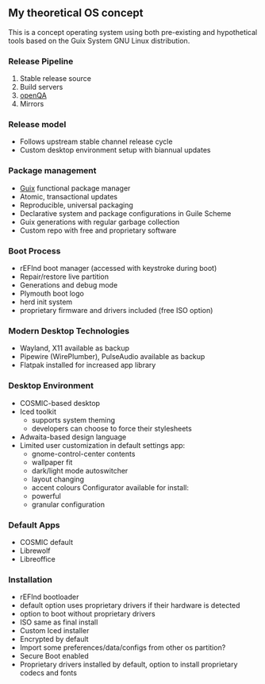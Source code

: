## My theoretical OS concept
This is a concept operating system using both pre-existing and hypothetical tools based on the Guix System GNU Linux distribution.

### Release Pipeline
1. Stable release source
2. Build servers
3. [openQA](https://open.qa)
4. Mirrors

### Release model
* Follows upstream stable channel release cycle
* Custom desktop environment setup with biannual updates

### Package management
* [Guix](https://guix.gnu.org) functional package manager
* Atomic, transactional updates
* Reproducible, universal packaging
* Declarative system and package configurations in Guile Scheme
* Guix generations with regular garbage collection
* Custom repo with free and proprietary software

### Boot Process
* rEFInd boot manager (accessed with keystroke during boot)
* Repair/restore live partition
* Generations and debug mode
* Plymouth boot logo
* herd init system
* proprietary firmware and drivers included (free ISO option)

### Modern Desktop Technologies
* Wayland, X11 available as backup
* Pipewire (WirePlumber), PulseAudio available as backup
* Flatpak installed for increased app library

### Desktop Environment
* COSMIC-based desktop
* Iced toolkit
  - supports system theming
  - developers can choose to force their stylesheets
* Adwaita-based design language
* Limited user customization in default settings app:
  - gnome-control-center contents
  - wallpaper fit
  - dark/light mode autoswitcher
  - layout changing
  - accent colours
  Configurator available for install:
  - powerful
  - granular configuration

### Default Apps
* COSMIC default
* Librewolf
* Libreoffice

### Installation
* rEFInd bootloader
* default option uses proprietary drivers if their hardware is detected
* option to boot without proprietary drivers
* ISO same as final install
* Custom Iced installer
* Encrypted by default
* Import some preferences/data/configs from other os partition?
* Secure Boot enabled
* Proprietary drivers installed by default, option to install proprietary codecs and fonts
